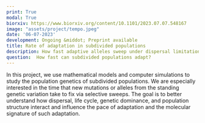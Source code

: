 ```yaml
---
print: True  
modal: True  
biorxiv: https://www.biorxiv.org/content/10.1101/2023.07.07.548167
image: "assets/project/tempo.jpeg"
date: '06-07-2023'
development: Ongoing &middot; Preprint available 
title: Rate of adaptation in subdivided populations
description: How fast adaptive alleles sweep under dispersal limitation?
question:  How fast can subdivided populations adapt?
---
```


In this project, we use mathematical models and computer simulations to study the population genetics of subdivided populations. We are especially interested in the time that new mutations or alleles from the standing genetic variation take to fix via selective sweeps. The goal is to better understand how dispersal, life cycle, genetic dominance, and population structure interact and influence the pace of adaptation and the molecular signature of such adaptation.
